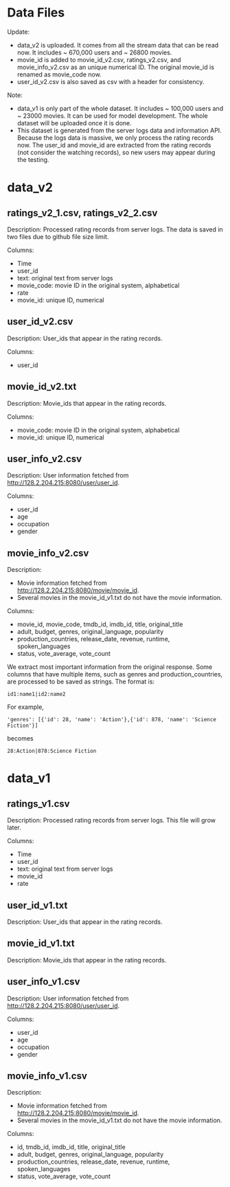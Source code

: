# Data Files 

Update:
- data_v2 is uploaded. It comes from all the stream data that can be read now. It includes ~ 670,000 users and ~ 26800 movies.
- movie_id is added to movie_id_v2.csv, ratings_v2.csv, and movie_info_v2.csv as an unique numerical ID. The original movie_id is renamed as movie_code now.
- user_id_v2.csv is also saved as csv with a header for consistency.

Note:
- data_v1 is only part of the whole dataset. It includes ~ 100,000 users and ~ 23000 movies. It can be used for model development. The whole dataset will be uploaded once it is done.
- This dataset is generated from the server logs data and information API. Because the logs data is massive, we only process the rating records now. The user_id and movie_id are extracted from the rating records (not consider the watching records), so new users may appear during the testing.


# data_v2
## ratings_v2_1.csv, ratings_v2_2.csv
Description: Processed rating records from server logs. The data is saved in two files due to github file size limit.

Columns:
- Time
- user_id
- text: original text from server logs
- movie_code: movie ID in the original system, alphabetical
- rate
- movie_id: unique ID, numerical


## user_id_v2.csv
Description: User_ids that appear in the rating records.

Columns:
- user_id

## movie_id_v2.txt
Description: Movie_ids that appear in the rating records.

Columns:
- movie_code: movie ID in the original system, alphabetical
- movie_id: unique ID, numerical


## user_info_v2.csv
Description: User information fetched from http://128.2.204.215:8080/user/user_id.

Columns:
- user_id
- age
- occupation
- gender


## movie_info_v2.csv
Description: 
- Movie information fetched from http://128.2.204.215:8080/movie/movie_id.
- Several movies in the movie_id_v1.txt do not have the movie information.

Columns:
- movie_id, movie_code, tmdb_id, imdb_id, title, original_title
- adult, budget, genres, original_language, popularity
- production_countries, release_date, revenue, runtime, spoken_languages
- status, vote_average, vote_count

We extract most important information from the original response. Some columns that have multiple items, such as genres and production_countries, are processed to be saved as strings. The format is:
```
id1:name1|id2:name2
```
For example, 
```
'genres': [{'id': 28, 'name': 'Action'},{'id': 878, 'name': 'Science Fiction'}]
```
becomes
```
28:Action|878:Science Fiction
```


# data_v1
## ratings_v1.csv
Description: Processed rating records from server logs. This file will grow later.

Columns:
- Time
- user_id
- text: original text from server logs
- movie_id
- rate


## user_id_v1.txt
Description: User_ids that appear in the rating records.


## movie_id_v1.txt
Description: Movie_ids that appear in the rating records.


## user_info_v1.csv
Description: User information fetched from http://128.2.204.215:8080/user/user_id.

Columns:
- user_id
- age
- occupation
- gender


## movie_info_v1.csv
Description: 
- Movie information fetched from http://128.2.204.215:8080/movie/movie_id.
- Several movies in the movie_id_v1.txt do not have the movie information.

Columns:
- id, tmdb_id, imdb_id, title, original_title
- adult, budget, genres, original_language, popularity
- production_countries, release_date, revenue, runtime, spoken_languages
- status, vote_average, vote_count

